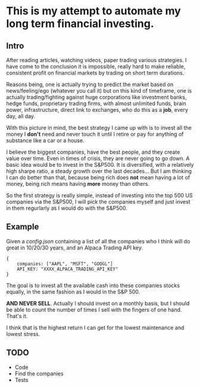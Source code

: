 # This is my attempt to automate my long term financial investing.

## Intro

After reading articles, watching videos, paper trading various strategies. I have come to the conclusion it is impossible, really hard to make reliable, consistent profit on financial markets by trading on short term durations.

Reasons being, one is actually trying to predict the market based on news/feeling/ego (whatever you call it) but on this kind of timeframe, one is actually trading/fighting against huge corporations like investment banks, hedge funds, proprietary trading firms, with almost unlimited funds, brain power, infrastructure, direct link to exchanges, who do this as a **job**, every day, all day.

With this picture in mind, the best strategy I came up with is to invest all the money I **don't** need and never touch it until I retire or pay for anything of substance like a car or a house.

I believe the biggest companies, have the best people, and they create value over time. Even in times of crisis, they are never going to go down.
A basic idea would be to invest in the S&P500. It is diversified, with a relatively high sharpe ratio, a steady growth over the last decades...
But I am thinking I can do better than that, because being rich does **not** mean having a lot of money, being rich means having **more** money than others.

So the first strategy is really simple, instead of investing into the top 500 US companies via the S&P500, I will pick the companies myself and just invest in them regurlarly as I would do with the S&P500.

## Example

Given a _config.json_ containing a list of all the companies who I think will do great in 10/20/30 years, and an Alpaca Trading API key.

```
{
    companies: ["AAPL", "MSFT", "GOOGL"]
    API_KEY: "XXXX_ALPACA_TRADING_API_KEY"
}
```

The goal is to invest all the available cash into these companies stocks equally, in the same fashion as I would in the S&P 500.

**AND NEVER SELL**. Actually I should invest on a monthly basis, but I should be able to count the number of times I sell with the fingers of one hand.
That's it.

I think that is the highest return I can get for the lowest maintenance and lowest stress.

## TODO

- Code
- Find the companies
- Tests
